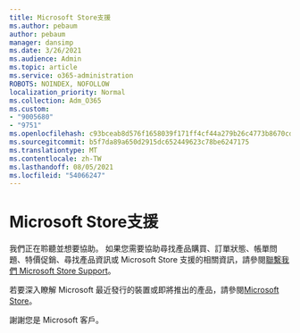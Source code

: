```yaml
---
title: Microsoft Store支援
ms.author: pebaum
author: pebaum
manager: dansimp
ms.date: 3/26/2021
ms.audience: Admin
ms.topic: article
ms.service: o365-administration
ROBOTS: NOINDEX, NOFOLLOW
localization_priority: Normal
ms.collection: Adm_O365
ms.custom:
- "9005680"
- "9751"
ms.openlocfilehash: c93bceab8d576f1658039f171ff4cf44a279b26c4773b8670cdad63f27bafbc6
ms.sourcegitcommit: b5f7da89a650d2915dc652449623c78be6247175
ms.translationtype: MT
ms.contentlocale: zh-TW
ms.lasthandoff: 08/05/2021
ms.locfileid: "54066247"
---
```

# <a name="microsoft-store-support"></a>Microsoft Store支援

我們正在聆聽並想要協助。 如果您需要協助尋找產品購買、訂單狀態、帳單問題、特價促銷、尋找產品資訊或 Microsoft Store 支援的相關資訊，請參閱[聯繫我們 Microsoft Store Support](https://support.microsoft.com/account-billing/contact-microsoft-store-support-4f615f2a-6bbd-fd69-6695-ae213d63eef0)。

若要深入瞭解 Microsoft 最近發行的裝置或即將推出的產品，請參閱[Microsoft Store](https://www.microsoft.com/?ql=1)。

謝謝您是 Microsoft 客戶。